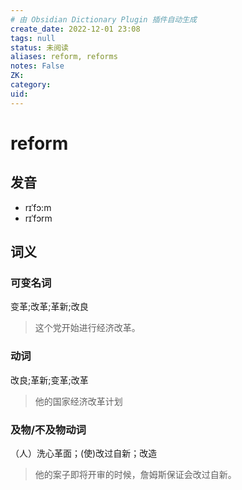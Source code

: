 ```yaml
---
# 由 Obsidian Dictionary Plugin 插件自动生成
create_date: 2022-12-01 23:08
tags: null
status: 未阅读 
aliases: reform, reforms
notes: False
ZK: 
category: 
uid: 
---
```


# reform

## 发音

- rɪˈfɔ:m
- rɪˈfɔrm

## 词义

### 可变名词

变革;改革;革新;改良

> 这个党开始进行经济改革。

### 动词

改良;革新;变革;改革

> 他的国家经济改革计划

### 及物/不及物动词

（人）洗心革面；(使)改过自新；改造

> 他的案子即将开审的时候，詹姆斯保证会改过自新。




